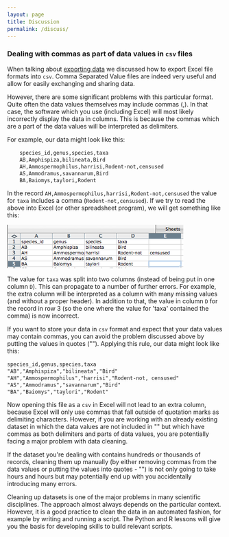```yaml
---
layout: page
title: Discussion
permalink: /discuss/
---
```


### Dealing with commas as part of data values in `csv` files

When talking about [exporting data](05-exporting-data.md) we discussed how to export Excel file formats into `csv`. Comma Separated Value files are indeed very useful and allow for easily exchanging and sharing data. 

However, there are some significant problems with this particular format. Quite often the data values themselves may include commas (,). In that case, the software which you use (including Excel) will most likely incorrectly display the data in columns. This is because the commas which are a part of the data values will be interpreted as delimiters.

For example, our data might look like this:
	
		species_id,genus,species,taxa
		AB,Amphispiza,bilineata,Bird
		AH,Ammospermophilus,harrisi,Rodent-not,censused
		AS,Ammodramus,savannarum,Bird
		BA,Baiomys,taylori,Rodent

In the record `AH,Ammospermophilus,harrisi,Rodent-not,censused` the value for `taxa` includes a comma (`Rodent-not,censused`). 
If we try to read the above into Excel (or other spreadsheet program), we will get something like this:

![Issue with importing csv format](../fig/csv-mistake.png)

The value for `taxa` was split into two columns (instead of being put in one column `D`). This can propagate to a number of further errors. For example, the extra column will be interpreted as a column with many missing values (and without a proper header). In addition to that, the value in column `D` for the record in row 3 (so the one where the value for 'taxa' contained the comma) is now incorrect. 

If you want to store your data in `csv` format and expect that your data values may contain commas, you can avoid the problem discussed above by putting the values in quotes (""). Applying this rule, our data might look like this:

	species_id,genus,species,taxa
	"AB","Amphispiza","bilineata","Bird"
	"AH","Ammospermophilus","harrisi","Rodent-not, censused"
	"AS","Ammodramus","savannarum","Bird"
	"BA","Baiomys","taylori","Rodent"

Now opening this file as a `csv` in Excel will not lead to an extra column, because Excel will only use commas that fall outside of quotation marks as delimiting characters. However, if you are working with an already existing dataset in which the data values are not included in "" but which have commas as both delimiters and parts of data values, you are potentially facing a major problem with data cleaning.

If the dataset you're dealing with contains hundreds or thousands of records, cleaning them up manually (by either removing commas from the data values or putting the values into quotes - "") is not only going to take hours and hours but may potentially end up with you accidentally introducing many errors.

Cleaning up datasets is one of the major problems in many scientific disciplines. The approach almost always depends on the particular context. However, it is a good practice to clean the data in an automated fashion, for example by writing and running a script. The Python and R lessons will give you the basis for developing skills to build relevant scripts.

